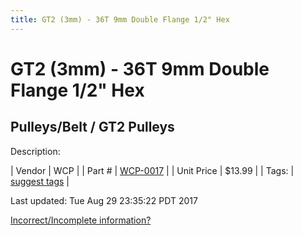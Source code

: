```yaml
---
title: GT2 (3mm) - 36T 9mm Double Flange 1/2" Hex
---
```


# GT2 (3mm) - 36T 9mm Double Flange 1/2" Hex
## Pulleys/Belt / GT2 Pulleys
Description: 	 

| Vendor | WCP | 
| Part # | [WCP-0017](http://www.wcproducts.net/WCP-0017) | 
| Unit Price | $13.99 | 
| Tags: | [suggest tags](https://docs.google.com/forms/d/e/1FAIpQLSeWyY8v3RgOty-MyWmh9U0iivNYN_molChYyS-0U-o-kOAv_g/viewform) | 

Last updated: Tue Aug 29 23:35:22 PDT 2017

 [Incorrect/Incomplete information?](https://docs.google.com/forms/d/e/1FAIpQLSeWyY8v3RgOty-MyWmh9U0iivNYN_molChYyS-0U-o-kOAv_g/viewform)